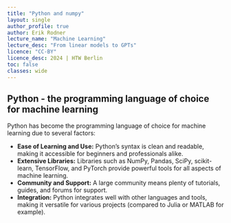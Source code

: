 ```yaml
---
title: "Python and numpy"
layout: single
author_profile: true
author: Erik Rodner
lecture_name: "Machine Learning"
lecture_desc: "From linear models to GPTs"
licence: "CC-BY"
licence_desc: 2024 | HTW Berlin 
toc: false
classes: wide
---
```


## Python - the programming language of choice for machine learning

Python has become the programming language of choice for machine learning due to several factors:

- **Ease of Learning and Use:** Python’s syntax is clean and readable, making it accessible for beginners and professionals alike.
- **Extensive Libraries:** Libraries such as NumPy, Pandas, SciPy, scikit-learn, TensorFlow, and PyTorch provide powerful tools for all aspects of machine learning.
- **Community and Support:** A large community means plenty of tutorials, guides, and forums for support.
- **Integration:** Python integrates well with other languages and tools, making it versatile for various projects (compared to Julia or MATLAB for example).